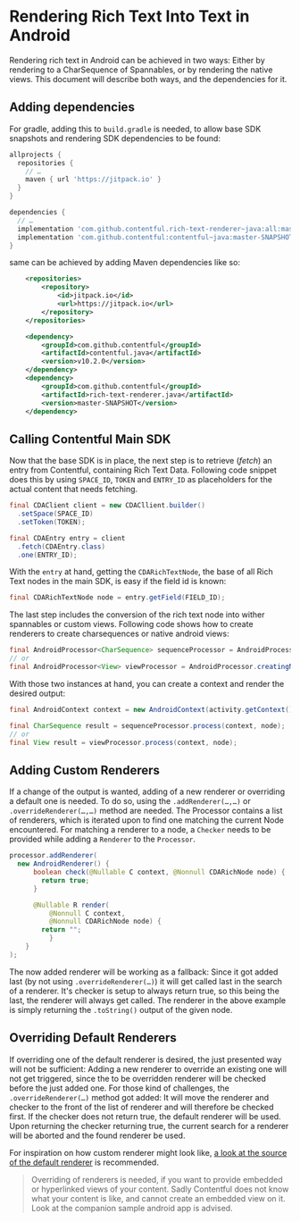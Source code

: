 Rendering Rich Text Into Text in Android
==============================================

Rendering rich text in Android can be achieved in two ways: Either by rendering to a CharSequence of Spannables, 
or by rendering the native views. This document will describe both ways, and the dependencies for it.

Adding dependencies
-------------------

For gradle, adding this to `build.gradle` is needed, to allow base SDK snapshots and rendering SDK 
dependencies to be found:

```groovy
allprojects {
  repositories {
    // …
    maven { url 'https://jitpack.io' }
  }
}
```

```groovy
dependencies {
  // …
  implementation 'com.github.contentful.rich-text-renderer~java:all:master-SNAPSHOT'
  implementation 'com.github.contentful:contentful~java:master-SNAPSHOT'
}
```

same can be achieved by adding Maven dependencies like so:

```xml
	<repositories>
		<repository>
		    <id>jitpack.io</id>
		    <url>https://jitpack.io</url>
		</repository>
	</repositories>
```

```xml
	<dependency>
	    <groupId>com.github.contentful</groupId>
	    <artifactId>contentful.java</artifactId>
	    <version>v10.2.0</version>
	</dependency>
	<dependency>
	    <groupId>com.github.contentful</groupId>
	    <artifactId>rich-text-renderer.java</artifactId>
	    <version>master-SNAPSHOT</version>
	</dependency>
```

Calling Contentful Main SDK
---------------------------

Now that the base SDK is in place, the next step is to retrieve (_fetch_) an entry from Contentful,
containing Rich Text Data. Following code snippet does this by using `SPACE_ID`, `TOKEN` and
`ENTRY_ID` as placeholders for the actual content that needs fetching.

```java
final CDAClient client = new CDACllient.builder()
  .setSpace(SPACE_ID)
  .setToken(TOKEN);

final CDAEntry entry = client
  .fetch(CDAEntry.class)
  .one(ENTRY_ID);
```

With the `entry` at hand, getting the `CDARichTextNode`, the base of all Rich Text 
nodes in the main SDK, is easy if the field id is known:

```java
final CDARichTextNode node = entry.getField(FIELD_ID);
```

The last step includes the conversion of the rich text node into wither spannables or custom views. Following code shows
how to create renderers to create charsequences or native android views:

```java
final AndroidProcessor<CharSequence> sequenceProcessor = AndroidProcessor.creatingCharSequences();
// or
final AndroidProcessor<View> viewProcessor = AndroidProcessor.creatingNativeViews();
```

With those two instances at hand, you can create a context and render the desired output:

```java
final AndroidContext context = new AndroidContext(activity.getContext());

final CharSequence result = sequenceProcessor.process(context, node);
// or
final View result = viewProcessor.process(context, node);
```

Adding Custom Renderers
-----------------------

If a change of the output is wanted, adding of a new renderer or overriding a default one is needed.
To do so, using the `.addRenderer(…,…)` or `.overrideRenderer(…,…)` method are needed. The 
Processor contains a list of renderers, which is iterated upon to find one matching the current 
Node encountered. For matching a renderer to a node, a `Checker` needs to be provided while adding
a `Renderer` to the `Processor`. 

```java
processor.addRenderer(
  new AndroidRenderer() {
      boolean check(@Nullable C context, @Nonnull CDARichNode node) {
        return true;        
      }

      @Nullable R render(
          @Nonnull C context,
          @Nonnull CDARichNode node) {
        return "";
          }
    }
);
```

The now added renderer will be working as a fallback: Since it got added last (by not using 
`.overrideRenderer(…)`) it will get called last in the search of a renderer. It's checker is 
setup to always return true, so this being the last, the renderer will always get called. The 
renderer in the above example is simply returning the `.toString()` output of the given node.


Overriding Default Renderers
----------------------------

If overriding one of the default renderer is desired, the just presented way will not be sufficient:
Adding a new renderer to override an existing one will not get triggered, since the to be overridden
renderer will be checked before the just added one. For those kind of challenges, the 
`.overrideRenderer(…)` method got added: It will move the renderer and checker to the front of
the list of renderer and will therefore be checked first. If the checker does not return true, the 
default renderer will be used. Upon returning the checker returning true, the current search for a
renderer will be aborted and the found renderer be used.

For inspiration on how custom renderer might look like, 
[a look at the source of the default renderer](src/main/java/com/contentful/rich/android/renderer)
 is recommended.
 
> Overriding of renderers is needed, if you want to provide embedded or hyperlinked views of your content. Sadly 
> Contentful does not know what your content is like, and cannot create an embedded view on it. Look at the companion
> sample android app is advised.
